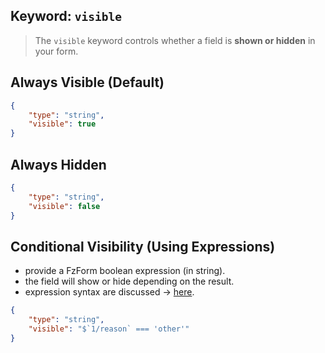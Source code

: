 ## Keyword: `visible`

>The `visible` keyword controls whether a field is **shown or hidden** in your form.


## Always Visible (Default)

```json
{
    "type": "string",
    "visible": true
}
```

## Always Hidden

```json
{
    "type": "string",
    "visible": false
}
```

## Conditional Visibility (Using Expressions)

- provide a FzForm boolean expression (in string).
- the field will show or hide depending on the result.
- expression syntax  are discussed  → <a href=# onclick="goto('expression')">here</a>.

```json
{
    "type": "string",
    "visible": "$`1/reason` === 'other'"
}
```

